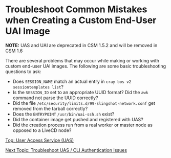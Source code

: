# Troubleshoot Common Mistakes when Creating a Custom End-User UAI Image

**NOTE:** UAS and UAI are deprecated in CSM 1.5.2 and will be removed in CSM 1.6

There are several problems that may occur while making or working with custom end-user UAI images.
The following are some basic troubleshooting questions to ask:

* Does `SESSION_NAME` match an actual entry in `cray bos v2 sessiontemplates list`?
* Is the `SESSION_ID` set to an appropriate UUID format? Did the `awk` command not parse the UUID correctly?
* Did the file `/etc/security/limits.d/99-slingshot-network.conf` get removed from the tarball correctly?
* Does the `ENTRYPOINT` `/usr/bin/uai-ssh.sh` exist?
* Did the container image get pushed and registered with UAS?
* Did the creation process run from a real worker or master node as opposed to a LiveCD node?

[Top: User Access Service (UAS)](README.md)

[Next Topic: Troubleshoot UAS / CLI Authentication Issues](Troubleshoot_UAI_Authentication_Issues.md)
